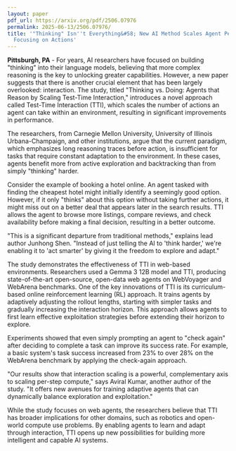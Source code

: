 ```yaml
---
layout: paper
pdf_url: https://arxiv.org/pdf/2506.07976
permalink: 2025-06-13/2506.07976/
title: '"Thinking" Isn''t Everything&#58; New AI Method Scales Agent Performance by
  Focusing on Actions'
---
```




**Pittsburgh, PA** - For years, AI researchers have focused on building "thinking" into their language models, believing that more complex reasoning is the key to unlocking greater capabilities. However, a new paper suggests that there is another crucial element that has been largely overlooked: interaction. The study, titled "Thinking vs. Doing: Agents that Reason by Scaling Test-Time Interaction," introduces a novel approach called Test-Time Interaction (TTI), which scales the number of actions an agent can take within an environment, resulting in significant improvements in performance.

The researchers, from Carnegie Mellon University, University of Illinois Urbana-Champaign, and other institutions, argue that the current paradigm, which emphasizes long reasoning traces before action, is insufficient for tasks that require constant adaptation to the environment. In these cases, agents benefit more from active exploration and backtracking than from simply "thinking" harder.

Consider the example of booking a hotel online. An agent tasked with finding the cheapest hotel might initially identify a seemingly good option. However, if it only "thinks" about this option without taking further actions, it might miss out on a better deal that appears later in the search results. TTI allows the agent to browse more listings, compare reviews, and check availability before making a final decision, resulting in a better outcome.

"This is a significant departure from traditional methods," explains lead author Junhong Shen. "Instead of just telling the AI to 'think harder,' we're enabling it to 'act smarter' by giving it the freedom to explore and adapt."

The study demonstrates the effectiveness of TTI in web-based environments. Researchers used a Gemma 3 12B model and TTI, producing state-of-the-art open-source, open-data web agents on WebVoyager and WebArena benchmarks.
One of the key innovations of TTI is its curriculum-based online reinforcement learning (RL) approach. It trains agents by adaptively adjusting the rollout lengths, starting with simpler tasks and gradually increasing the interaction horizon. This approach allows agents to first learn effective exploitation strategies before extending their horizon to explore.

Experiments showed that even simply prompting an agent to "check again" after deciding to complete a task can improve its success rate. For example, a basic system's task success increased from 23% to over 28% on the WebArena benchmark by applying the check-again approach.

"Our results show that interaction scaling is a powerful, complementary axis to scaling per-step compute," says Aviral Kumar, another author of the study. "It offers new avenues for training adaptive agents that can dynamically balance exploration and exploitation."

While the study focuses on web agents, the researchers believe that TTI has broader implications for other domains, such as robotics and open-world compute use problems. By enabling agents to learn and adapt through interaction, TTI opens up new possibilities for building more intelligent and capable AI systems.